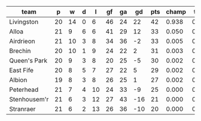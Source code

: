 |     team     | p  | w  | d | l  | gf | ga | gd  | pts | champ | top2  | top3  | top4  |  5-7  | bot4  | bot3  | bot2  |
|--------------|----|----|---|----|----|----|-----|-----|-------|-------|-------|-------|-------|-------|-------|-------|
| Livingston   | 20 | 14 | 0 |  6 | 46 | 24 |  22 |  42 | 0.938 | 0.992 | 0.998 | 0.999 | 0.001 | 0.000 | 0.000 | 0.000|
| Alloa        | 21 |  9 | 6 |  6 | 41 | 29 |  12 |  33 | 0.050 | 0.597 | 0.798 | 0.902 | 0.094 | 0.016 | 0.004 | 0.000|
| Airdrieon    | 21 | 10 | 3 |  8 | 34 | 36 |  -2 |  33 | 0.005 | 0.126 | 0.324 | 0.516 | 0.419 | 0.165 | 0.065 | 0.013|
| Brechin      | 20 | 10 | 1 |  9 | 24 | 22 |   2 |  31 | 0.003 | 0.071 | 0.216 | 0.388 | 0.493 | 0.275 | 0.120 | 0.028|
| Queen's Park | 20 |  9 | 3 |  8 | 20 | 25 |  -5 |  30 | 0.002 | 0.056 | 0.177 | 0.323 | 0.525 | 0.328 | 0.152 | 0.036|
| East Fife    | 20 |  8 | 5 |  7 | 27 | 22 |   5 |  29 | 0.002 | 0.087 | 0.261 | 0.433 | 0.465 | 0.234 | 0.103 | 0.023|
| Albion       | 19 |  8 | 3 |  8 | 26 | 25 |   1 |  27 | 0.002 | 0.065 | 0.192 | 0.349 | 0.494 | 0.314 | 0.157 | 0.043|
| Peterhead    | 21 |  7 | 4 | 10 | 24 | 33 |  -9 |  25 | 0.000 | 0.005 | 0.033 | 0.084 | 0.391 | 0.720 | 0.525 | 0.210|
| Stenhousem'r | 21 |  6 | 3 | 12 | 27 | 43 | -16 |  21 | 0.000 | 0.000 | 0.000 | 0.002 | 0.035 | 0.985 | 0.964 | 0.887|
| Stranraer    | 21 |  6 | 2 | 13 | 26 | 36 | -10 |  20 | 0.000 | 0.000 | 0.001 | 0.005 | 0.084 | 0.964 | 0.911 | 0.759|
